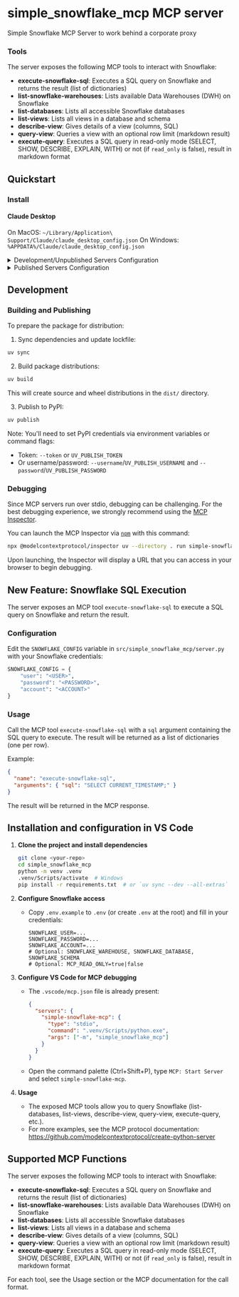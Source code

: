 # simple_snowflake_mcp MCP server

Simple Snowflake MCP Server to work behind a corporate proxy

### Tools

The server exposes the following MCP tools to interact with Snowflake:

- **execute-snowflake-sql**: Executes a SQL query on Snowflake and returns the result (list of dictionaries)
- **list-snowflake-warehouses**: Lists available Data Warehouses (DWH) on Snowflake
- **list-databases**: Lists all accessible Snowflake databases
- **list-views**: Lists all views in a database and schema
- **describe-view**: Gives details of a view (columns, SQL)
- **query-view**: Queries a view with an optional row limit (markdown result)
- **execute-query**: Executes a SQL query in read-only mode (SELECT, SHOW, DESCRIBE, EXPLAIN, WITH) or not (if `read_only` is false), result in markdown format

## Quickstart

### Install

#### Claude Desktop

On MacOS: `~/Library/Application\ Support/Claude/claude_desktop_config.json`
On Windows: `%APPDATA%/Claude/claude_desktop_config.json`

<details>
  <summary>Development/Unpublished Servers Configuration</summary>
  ```
  "mcpServers": {
    "simple_snowflake_mcp": {
      "command": "uv",
      "args": [
        "--directory",
        ".", // Use current directory for GitHub
        "run",
        "simple_snowflake_mcp"
      ]
    }
  }
  ```
</details>

<details>
  <summary>Published Servers Configuration</summary>
  ```
  "mcpServers": {
    "simple_snowflake_mcp": {
      "command": "uvx",
      "args": [
        "simple_snowflake_mcp"
      ]
    }
  }
  ```
</details>

## Development

### Building and Publishing

To prepare the package for distribution:

1. Sync dependencies and update lockfile:
```bash
uv sync
```

2. Build package distributions:
```bash
uv build
```

This will create source and wheel distributions in the `dist/` directory.

3. Publish to PyPI:
```bash
uv publish
```

Note: You'll need to set PyPI credentials via environment variables or command flags:
- Token: `--token` or `UV_PUBLISH_TOKEN`
- Or username/password: `--username`/`UV_PUBLISH_USERNAME` and `--password`/`UV_PUBLISH_PASSWORD`

### Debugging

Since MCP servers run over stdio, debugging can be challenging. For the best debugging
experience, we strongly recommend using the [MCP Inspector](https://github.com/modelcontextprotocol/inspector).

You can launch the MCP Inspector via [`npm`](https://docs.npmjs.com/downloading-and-installing-node-js-and-npm) with this command:

```bash
npx @modelcontextprotocol/inspector uv --directory . run simple-snowflake-mcp
```

Upon launching, the Inspector will display a URL that you can access in your browser to begin debugging.

## New Feature: Snowflake SQL Execution

The server exposes an MCP tool `execute-snowflake-sql` to execute a SQL query on Snowflake and return the result.

### Configuration

Edit the `SNOWFLAKE_CONFIG` variable in `src/simple_snowflake_mcp/server.py` with your Snowflake credentials:
```python
SNOWFLAKE_CONFIG = {
    "user": "<USER>",
    "password": "<PASSWORD>",
    "account": "<ACCOUNT>"
}
```

### Usage

Call the MCP tool `execute-snowflake-sql` with a `sql` argument containing the SQL query to execute. The result will be returned as a list of dictionaries (one per row).

Example:
```json
{
  "name": "execute-snowflake-sql",
  "arguments": { "sql": "SELECT CURRENT_TIMESTAMP;" }
}
```

The result will be returned in the MCP response.

## Installation and configuration in VS Code

1. **Clone the project and install dependencies**
   ```sh
   git clone <your-repo>
   cd simple_snowflake_mcp
   python -m venv .venv
   .venv/Scripts/activate  # Windows
   pip install -r requirements.txt  # or `uv sync --dev --all-extras` if available
   ```

2. **Configure Snowflake access**
   - Copy `.env.example` to `.env` (or create `.env` at the root) and fill in your credentials:
     ```env
     SNOWFLAKE_USER=... 
     SNOWFLAKE_PASSWORD=...
     SNOWFLAKE_ACCOUNT=...
     # Optional: SNOWFLAKE_WAREHOUSE, SNOWFLAKE_DATABASE, SNOWFLAKE_SCHEMA
     # Optional: MCP_READ_ONLY=true|false
     ```

3. **Configure VS Code for MCP debugging**
   - The `.vscode/mcp.json` file is already present:
     ```json
     {
       "servers": {
         "simple-snowflake-mcp": {
           "type": "stdio",
           "command": ".venv/Scripts/python.exe",
           "args": ["-m", "simple_snowflake_mcp"]
         }
       }
     }
     ```
   - Open the command palette (Ctrl+Shift+P), type `MCP: Start Server` and select `simple-snowflake-mcp`.

4. **Usage**
   - The exposed MCP tools allow you to query Snowflake (list-databases, list-views, describe-view, query-view, execute-query, etc.).
   - For more examples, see the MCP protocol documentation: https://github.com/modelcontextprotocol/create-python-server

## Supported MCP Functions

The server exposes the following MCP tools to interact with Snowflake:

- **execute-snowflake-sql**: Executes a SQL query on Snowflake and returns the result (list of dictionaries)
- **list-snowflake-warehouses**: Lists available Data Warehouses (DWH) on Snowflake
- **list-databases**: Lists all accessible Snowflake databases
- **list-views**: Lists all views in a database and schema
- **describe-view**: Gives details of a view (columns, SQL)
- **query-view**: Queries a view with an optional row limit (markdown result)
- **execute-query**: Executes a SQL query in read-only mode (SELECT, SHOW, DESCRIBE, EXPLAIN, WITH) or not (if `read_only` is false), result in markdown format

For each tool, see the Usage section or the MCP documentation for the call format.
